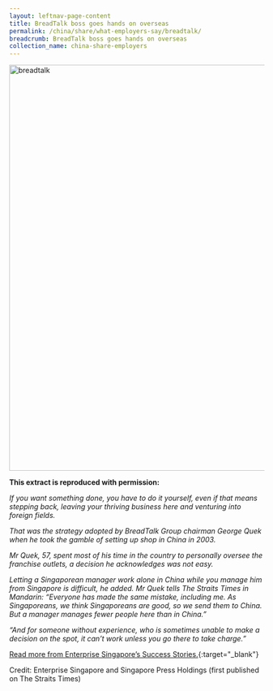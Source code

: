 ```yaml
---
layout: leftnav-page-content
title: BreadTalk boss goes hands on overseas
permalink: /china/share/what-employers-say/breadtalk/
breadcrumb: BreadTalk boss goes hands on overseas
collection_name: china-share-employers
---
```


<img src="\images\china-employers\breadtalk.jpg" alt="breadtalk" style="width:800px;" />

**This extract is reproduced with permission:**

*If you want something done, you have to do it yourself, even if that means stepping back, leaving your thriving business here and venturing into foreign fields.*

*That was the strategy adopted by BreadTalk Group chairman George Quek when he took the gamble of setting up shop in China in 2003.*

*Mr Quek, 57, spent most of his time in the country to personally oversee the franchise outlets, a decision he acknowledges was not easy.*

*Letting a Singaporean manager work alone in China while you manage him from Singapore is difficult, he added. Mr Quek tells The Straits Times in Mandarin: “Everyone has made the same mistake, including me. As Singaporeans, we think Singaporeans are good, so we send them to China. But a manager manages fewer people here than in China.”*

*“And for someone without experience, who is sometimes unable to make a decision on the spot, it can’t work unless you go there to take charge.”*

[Read more from Enterprise Singapore’s Success Stories.](https://ie.enterprisesg.gov.sg/Venture-Overseas/Browse-By-Market/Asia-Pacific/China/Success-Stories/cs/Success-Stories/BreadTalk-boss-goes-hands-on-overseas){:target="_blank"}

Credit: Enterprise Singapore and Singapore Press Holdings (first published on The Straits Times)
